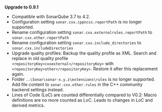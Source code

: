 **Upgrade to 0.9.1**

* Compatible with SonarQube 3.7 to 4.2.
* Configuration setting ```sonar.cxx.cppncss.reportPath``` is no longer supported.
* Rename configuration setting ```sonar.cxx.externalrules.reportPath``` to ```sonar.cxx.other.reportPath```
* Rename configuration setting ```sonar.cxx.include_directories``` to ```sonar.cxx.includeDirectories```
* Upgrade quality profiles: Backup the quality profile as XML. Search and replace in old quality profile ```<repositoryKey>cxxexternal</repositoryKey>``` with ```<repositoryKey>other</repositoryKey>```. Restore it after this replacement again.
* Folder ```..\Sonar\sonar-x.y.z\extensions\rules``` is no longer supported. Add file content to ```sonar.cxx.other.rules``` in the C++ community backend settings instead.
* Lines of Code (LoC) are counted differentially compared to V0.2: Macro definitions are no more counted as LoC. Leads to changes in LoC and derived metrics.